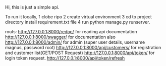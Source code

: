 Hi,
this is just a simple api.

To run it locally,
1 clobe ripo
2 create virtual environment
3 cd to project directory install requirement.txt file 
4 run python manage.py runserver.

routs:
http://127.0.0.1:8000/redoc/  for reading api documentation
http://127.0.0.1:8000/swagger/  for documentation also
http://127.0.0.1:8000/admin/  for admin (super user details, username magnus, password root)
http://127.0.0.1:8000/api/customers/ for registration and customer list(GET/POST Request)
http://127.0.0.1:8000/api/token/   for login token request.
http://127.0.0.1:8000/api/token/refresh
